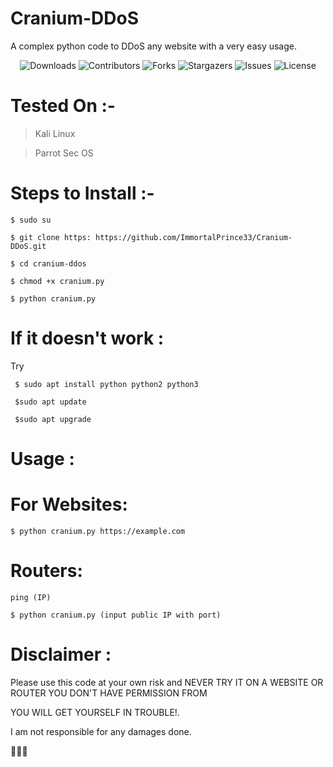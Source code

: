 # Cranium-DDoS
A complex python code to DDoS any website with a very easy usage.


<p align="center">
  <img alt="Downloads" src="https://img.shields.io/github/downloads/ImmortalPrince33/Cranium-DDoS/total">
  <img alt="Contributors" src="https://img.shields.io/github/contributors/ImmortalPrince33/Cranium-DDoS?color=dark-green">
  <img alt="Forks" src="https://img.shields.io/github/forks/ImmortalPrince33/Cranium-DDoS?style=social">
  <img alt="Stargazers" src="https://img.shields.io/github/stars/ImmortalPrince33/Cranium-DDoS?style=social">
  <img alt="Issues" src="https://img.shields.io/github/issues/ImmortalPrince33/Cranium-DDoS">
  <img alt="License" src="https://img.shields.io/github/license/ImmortalPrince33/Cranium-DDoS">
</p>



# Tested On :- 
  > Kali Linux
  
  > Parrot Sec OS 



# Steps to Install :- 

    $ sudo su

    $ git clone https: https://github.com/ImmortalPrince33/Cranium-DDoS.git

    $ cd cranium-ddos

    $ chmod +x cranium.py

    $ python cranium.py



# If it doesn't work :

Try

     $ sudo apt install python python2 python3

     $sudo apt update

     $sudo apt upgrade



# Usage :

 # For Websites:
    $ python cranium.py https://example.com 

 # Routers:

    ping (IP)
    
    $ python cranium.py (input public IP with port)



# Disclaimer :

Please use this code at your own risk and NEVER TRY IT ON A WEBSITE OR ROUTER YOU DON'T HAVE PERMISSION FROM 

YOU WILL GET YOURSELF IN TROUBLE!.

I am not responsible for any damages done.




🖤🖤🖤
